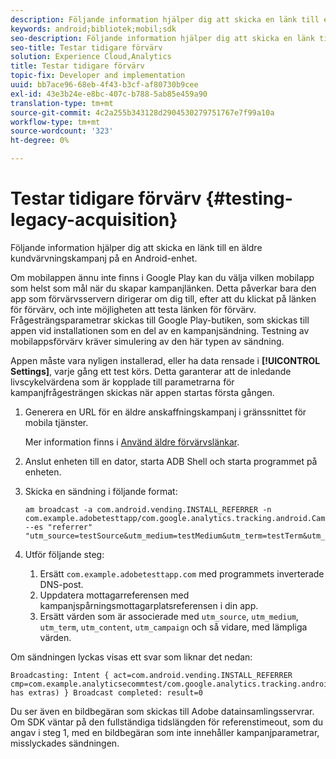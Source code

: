 ```yaml
---
description: Följande information hjälper dig att skicka en länk till en äldre kundvärvningskampanj på en Android-enhet.
keywords: android;bibliotek;mobil;sdk
seo-description: Följande information hjälper dig att skicka en länk till en äldre kundvärvningskampanj på en Android-enhet.
seo-title: Testar tidigare förvärv
solution: Experience Cloud,Analytics
title: Testar tidigare förvärv
topic-fix: Developer and implementation
uuid: bb7ace96-68eb-4f43-b3cf-af80730b9cee
exl-id: 43e3b24e-e8bc-407c-b788-5ab85e459a90
translation-type: tm+mt
source-git-commit: 4c2a255b343128d2904530279751767e7f99a10a
workflow-type: tm+mt
source-wordcount: '323'
ht-degree: 0%

---
```


# Testar tidigare förvärv {#testing-legacy-acquisition}

Följande information hjälper dig att skicka en länk till en äldre kundvärvningskampanj på en Android-enhet.

Om mobilappen ännu inte finns i Google Play kan du välja vilken mobilapp som helst som mål när du skapar kampanjlänken. Detta påverkar bara den app som förvärvsservern dirigerar om dig till, efter att du klickat på länken för förvärv, och inte möjligheten att testa länken för förvärv. Frågesträngsparametrar skickas till Google Play-butiken, som skickas till appen vid installationen som en del av en kampanjsändning. Testning av mobilappsförvärv kräver simulering av den här typen av sändning.

Appen måste vara nyligen installerad, eller ha data rensade i **[!UICONTROL Settings]**, varje gång ett test körs. Detta garanterar att de inledande livscykelvärdena som är kopplade till parametrarna för kampanjfrågesträngen skickas när appen startas första gången.

1. Generera en URL för en äldre anskaffningskampanj i gränssnittet för mobila tjänster.

   Mer information finns i [Använd äldre förvärvslänkar](/help/using/acquisition-main/c-marketing-links-builder/t-create-edit-adobe-links/c-use-legacy-acquisition-links/c-use-legacy-acquisition-links.md).
1. Anslut enheten till en dator, starta ADB Shell och starta programmet på enheten.
1. Skicka en sändning i följande format:

   ```
   am broadcast -a com.android.vending.INSTALL_REFERRER -n com.example.adobetesttapp/com.google.analytics.tracking.android.CampaignTrackingReceiver --es "referrer" "utm_source=testSource&utm_medium=testMedium&utm_term=testTerm&utm_content=testContent&utm_campaign=testCampaign&trackingcode=trackingvalue"
   ```

1. Utför följande steg:
   1. Ersätt `com.example.adobetesttapp.com` med programmets inverterade DNS-post.
   1. Uppdatera mottagarreferensen med kampanjspårningsmottagarplatsreferensen i din app.
   1. Ersätt värden som är associerade med `utm_source`, `utm_medium`, `utm_term`, `utm_content`, `utm_campaign` och så vidare, med lämpliga värden.

Om sändningen lyckas visas ett svar som liknar det nedan:

```
Broadcasting: Intent { act=com.android.vending.INSTALL_REFERRER cmp=com.example.analyticsecommtest/com.google.analytics.tracking.android.AnalyticsReceiver has extras) } Broadcast completed: result=0
```

Du ser även en bildbegäran som skickas till Adobe datainsamlingsservrar. Om SDK väntar på den fullständiga tidslängden för referenstimeout, som du angav i steg 1, med en bildbegäran som inte innehåller kampanjparametrar, misslyckades sändningen.
